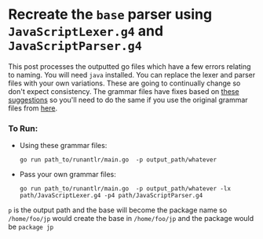 # Recreate the `base` parser using `JavaScriptLexer.g4` and `JavaScriptParser.g4`

This post processes the outputted go files which have a few errors relating to naming.
You will need `java` installed. You can replace the lexer and parser files with your own variations.
These are going to continually change so don't expect consistency. 
The grammar files have fixes based on [these suggestions](https://github.com/antlr/grammars-v4/tree/master/javascript/javascript/Go) so you'll need to do the same if you use the original grammar files from [here](https://github.com/antlr/grammars-v4/tree/master/javascript/javascript).

### To Run:
  
* Using these grammar files:

    `go run path_to/runantlr/main.go  -p output_path/whatever`

* Pass your own grammar files:
 
    `go run path_to/runantlr/main.go  -p output_path/whatever -lx path/JavaScriptLexer.g4 -p4 path/JavaScriptParser.g4` 

`p` is the output path and the base will become the package name so `/home/foo/jp` would create the base in `/home/foo/jp` and the package would be  `package jp`




